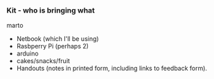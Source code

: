 ### Kit - who is bringing what

marto

* Netbook (which I'll be using)
* Rasbperry Pi (perhaps 2)
* arduino
* cakes/snacks/fruit
* Handouts (notes in printed form, including links to feedback form).